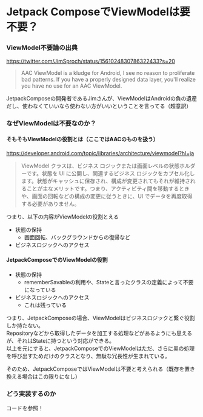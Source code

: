 # Jetpack ComposeでViewModelは要不要？
### ViewModel不要論の出典
https://twitter.com/JimSproch/status/1561024830786322433?s=20  
> AAC ViewModel is a kludge for Android, I see no reason to proliferate bad patterns. If you have a properly designed data layer, you'll realize you have no use for an AAC ViewModel.

JetpackComposeの開発者であるJimさんが、ViewModelはAndroidの負の遺産だし、使わなくていいなら使わない方がいいということを言ってる（超意訳）

### なぜViewModelは不要なのか？
#### そもそもViewModelの役割とは（ここではAACのものを扱う）
https://developer.android.com/topic/libraries/architecture/viewmodel?hl=ja
> ViewModel クラスは、ビジネス ロジックまたは画面レベルの状態ホルダーです。状態を UI に公開し、関連するビジネス ロジックをカプセル化します。状態がキャッシュに保存され、構成が変更されてもそれが維持されることが主なメリットです。つまり、アクティビティ間を移動するときや、画面の回転などの構成の変更に従うときに、UI でデータを再度取得する必要がありません。

つまり、以下の内容がViewModelの役割とえる
- 状態の保持
  - 画面回転、バックグラウンドからの復帰など
- ビジネスロジックへのアクセス

#### JetpackComposeでのViewModelの役割
- 状態の保持
  - rememberSavableの利用や、Stateと言ったクラスの定義によって不要になっている
- ビジネスロジックへのアクセス
  - これは残っている

つまり、JetpackComposeの場合、ViewModelはビジネスロジックと繋ぐ役割しか持たない。  
Repositoryなどから取得したデータを加工する処理などがあるようにも思えるが、それはStateに持つという対応ができる。  
以上を元にすると、JetpackComposeでのViewModelはただ、さらに奥の処理を呼び出すためだけのクラスとなり、無駄な冗長性が生まれている。

そのため、JetpackComposeではViewModelは不要と考えられる（既存を置き換える場合はこの限りになし）

### どう実装するのか
コードを参照！

